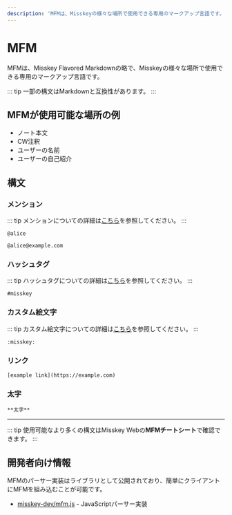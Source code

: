 ```yaml
---
description: 'MFMは、Misskeyの様々な場所で使用できる専用のマークアップ言語です。'
---
```


# MFM
MFMは、Misskey Flavored Markdownの略で、Misskeyの様々な場所で使用できる専用のマークアップ言語です。

::: tip
一部の構文はMarkdownと互換性があります。
:::

## MFMが使用可能な場所の例
- ノート本文
- CW注釈
- ユーザーの名前
- ユーザーの自己紹介

## 構文
### メンション
::: tip
メンションについての詳細は[こちら](./mention.md)を参照してください。
:::

```:no-line-numbers
@alice
```
```:no-line-numbers
@alice@example.com
```

### ハッシュタグ
::: tip
ハッシュタグについての詳細は[こちら](./hashtag.md)を参照してください。
:::

```:no-line-numbers
#misskey
```

### カスタム絵文字
::: tip
カスタム絵文字についての詳細は[こちら](./custom-emoji.md)を参照してください。
:::

```:no-line-numbers
:misskey:
```

### リンク
```:no-line-numbers
[example link](https://example.com)
```

### 太字
```:no-line-numbers
**太字**
```

---

::: tip
使用可能なより多くの構文はMisskey Webの**MFMチートシート**で確認できます。
:::

## 開発者向け情報
MFMのパーサー実装はライブラリとして公開されており、簡単にクライアントにMFMを組み込むことが可能です。
- [misskey-dev/mfm.js](https://github.com/misskey-dev/mfm.js) - JavaScriptパーサー実装
